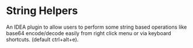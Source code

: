 # String Helpers
An IDEA plugin to allow users to perform some string based operations like base64 encode/decode easily from right click menu or via keyboard shortcuts. (default ctrl+alt+e).
